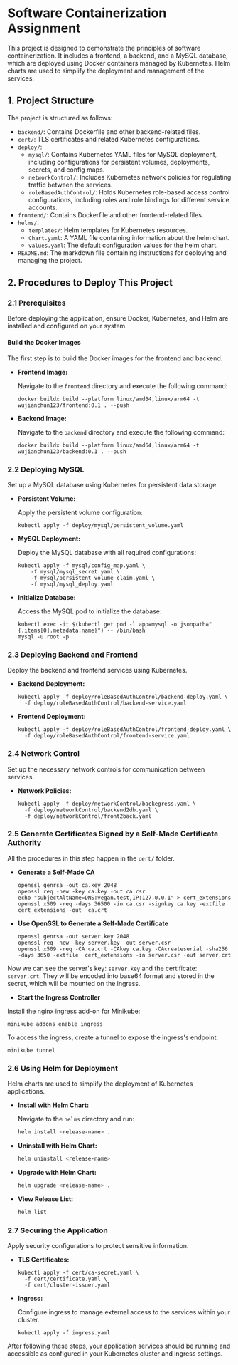 
# Software Containerization Assignment

This project is designed to demonstrate the principles of software containerization. It includes a frontend, a backend, and a MySQL database, which are deployed using Docker containers managed by Kubernetes. Helm charts are used to simplify the deployment and management of the services.

## 1. Project Structure

The project is structured as follows:

- `backend/`: Contains Dockerfile and other backend-related files.
- `cert/`: TLS certificates and related Kubernetes configurations.
- `deploy/`:
  - `mysql/`: Contains Kubernetes YAML files for MySQL deployment, including configurations for persistent volumes, deployments, secrets, and config maps.
  - `networkControl/`: Includes Kubernetes network policies for regulating traffic between the services.
  - `roleBasedAuthControl/`: Holds Kubernetes role-based access control configurations, including roles and role bindings for different service accounts.
- `frontend/`: Contains Dockerfile and other frontend-related files.
- `helms/`:
  - `templates/`: Helm templates for Kubernetes resources.
  - `Chart.yaml`: A YAML file containing information about the helm chart.
  - `values.yaml`: The default configuration values for the helm chart.
- `README.md`: The markdown file containing instructions for deploying and managing the project.

## 2. Procedures to Deploy This Project

### 2.1 Prerequisites

Before deploying the application, ensure Docker, Kubernetes, and Helm are installed and configured on your system.

#### Build the Docker Images

The first step is to build the Docker images for the frontend and backend.

- **Frontend Image:**

  Navigate to the `frontend` directory and execute the following command:

  ```shell
  docker buildx build --platform linux/amd64,linux/arm64 -t wujianchun123/frontend:0.1 . --push
  ```

- **Backend Image:**

  Navigate to the `backend` directory and execute the following command:

  ```shell
  docker buildx build --platform linux/amd64,linux/arm64 -t wujianchun123/backend:0.1 . --push
  ```

### 2.2 Deploying MySQL

Set up a MySQL database using Kubernetes for persistent data storage.

- **Persistent Volume:**

  Apply the persistent volume configuration:

  ```shell
  kubectl apply -f deploy/mysql/persistent_volume.yaml
  ```

- **MySQL Deployment:**

  Deploy the MySQL database with all required configurations:
    ```shell
    kubectl apply -f mysql/config_map.yaml \
        -f mysql/mysql_secret.yaml \
        -f mysql/persistent_volume_claim.yaml \
        -f mysql/mysql_deploy.yaml
    ```

- **Initialize Database:**

  Access the MySQL pod to initialize the database:

  ```shell
  kubectl exec -it $(kubectl get pod -l app=mysql -o jsonpath="{.items[0].metadata.name}") -- /bin/bash
  mysql -u root -p
  ```

### 2.3 Deploying Backend and Frontend

Deploy the backend and frontend services using Kubernetes.

- **Backend Deployment:**

  ```shell
  kubectl apply -f deploy/roleBasedAuthControl/backend-deploy.yaml \
    -f deploy/roleBasedAuthControl/backend-service.yaml
  ```

- **Frontend Deployment:**

  ```shell
  kubectl apply -f deploy/roleBasedAuthControl/frontend-deploy.yaml \
    -f deploy/roleBasedAuthControl/frontend-service.yaml
  ```

### 2.4 Network Control

Set up the necessary network controls for communication between services.

- **Network Policies:**

  ```shell
  kubectl apply -f deploy/networkControl/backegress.yaml \
    -f deploy/networkControl/backend2db.yaml \
    -f deploy/networkControl/front2back.yaml
  ```


### 2.5 Generate Certificates Signed by a Self-Made Certificate Authority

All the procedures in this step happen in the `cert/` folder.

- **Generate a Self-Made CA**

    ```shell
    openssl genrsa -out ca.key 2048
    openssl req -new -key ca.key -out ca.csr
    echo "subjectAltName=DNS:vegan.test,IP:127.0.0.1" > cert_extensions
    openssl x509 -req -days 36500 -in ca.csr -signkey ca.key -extfile cert_extensions -out  ca.crt
    ```

- **Use OpenSSL to Generate a Self-Made Certificate**

    ```shell
    openssl genrsa -out server.key 2048 
    openssl req -new -key server.key -out server.csr
    openssl x509 -req -CA ca.crt -CAkey ca.key -CAcreateserial -sha256 -days 3650 -extfile  cert_extensions -in server.csr -out server.crt
    ```

Now we can see the server's key: `server.key` and the certificate: `server.crt`.
They will be encoded into base64 format and stored in the secret, which will be mounted on the ingress.

- **Start the Ingress Controller**

Install the nginx ingress add-on for Minikube:

```shell
minikube addons enable ingress
```

To access the ingress, create a tunnel to expose the ingress's endpoint:

```shell
minikube tunnel
```


### 2.6 Using Helm for Deployment

Helm charts are used to simplify the deployment of Kubernetes applications.

- **Install with Helm Chart:**

  Navigate to the `helms` directory and run:

  ```bash
  helm install <release-name> .
  ```

- **Uninstall with Helm Chart:**

  ```bash
  helm uninstall <release-name>
  ```

- **Upgrade with Helm Chart:**

  ```bash
  helm upgrade <release-name> .
  ```

- **View Release List:**

  ```bash
  helm list
  ```

### 2.7 Securing the Application

Apply security configurations to protect sensitive information.

- **TLS Certificates:**

  ```shell
  kubectl apply -f cert/ca-secret.yaml \
    -f cert/certificate.yaml \
    -f cert/cluster-issuer.yaml
  ```

- **Ingress:**

  Configure ingress to manage external access to the services within your cluster.

  ```shell
  kubectl apply -f ingress.yaml
  ```

After following these steps, your application services should be running and accessible as configured in your Kubernetes cluster and ingress settings.


